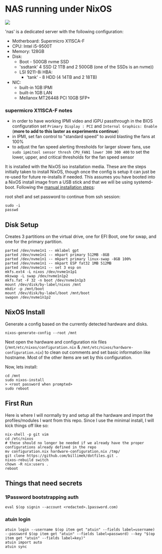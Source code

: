 # NAS running under NixOS

![](https://i.imgur.com/T5n1Tcw.png)

'nas' is a dedicated server with the following configuration:

* Motherboard: Supermicro X11SCA-F
* CPU: Intel i5-9500T
* Memory: 128GB
* Disk:
  * Boot - 500GB nvme SSD 
  * 'ssdtank' 4 SSD (2 1TB and 2 500GB (one of the SSDs is an nvme))
  * LSI 9211-8i HBA:
    * 'tank' - 8 HDD (4 14TB and 2 18TB)
* NIC:
  * built-in 1GB IPMI
  * built-in 1GB LAN
  * Mellanox MT26448 PCI 10GB SFP+

### supermicro X11SCA-F notes

* in order to have working IPMI video and iGPU passthrough in the BIOS configuration set `Primary Display : PCI` and `Internal Graphics: Enable` (**more to add to this laster as experiments continue**)
* in IPMI, set fan control to "standard speed" to avoid blasting the fans at 100%
* to adjust the fan speed alerting thresholds for larger slower fans, use `sudo ipmitool sensor thresh CPU_FAN1 lower 300 300 400` to set the lower, upper, and critical thresholds for the fan speed sensor

It is installed with the NixOS iso installation media.  These are the steps initially taken to install NixOS, though once the config is setup it can just be re-used for future re-installs if needed. This assumes you have booted into a NixOS install image from a USB stick and that we will be using systemd-boot.  Following the [manual installation steps](https://nixos.org/manual/nixos/stable/index.html#sec-installation-manual):

root shell and set password to continue from ssh session:

```shell
sudo -i
passwd
```

## Disk Setup

Creates 3 partitions on the virtual drive, one for EFI Boot, one for swap, and one for the primary partition.

```shell
parted /dev/nvme1n1 -- mklabel gpt
parted /dev/nvme1n1 -- mkpart primary 512MB -8GB
parted /dev/nvme1n1 -- mkpart primary linux-swap -8GB 100%
parted /dev/nvme1n1 -- mkpart ESP fat32 1MB 512MB
parted /dev/nvme1n1 -- set 3 esp on
mkfs.ext4 -L nixos /dev/nvme1n1p1
mkswap -L swap /dev/nvme1n1p2
mkfs.fat -F 32 -n boot /dev/nvme1n1p3
mount /dev/disk/by-label/nixos /mnt
mkdir -p /mnt/boot
mount /dev/disk/by-label/boot /mnt/boot
swapon /dev/nvme1n1p2
```

## NixOS Install

Generate a config based on the currently detected hardware and disks.

```shell
nixos-generate-config --root /mnt
```

Next open the hardware and configuration nix files (`/mnt/etc/nixos/configuration.nix` & `/mnt/etc/nixos/hardware-configuration.nix`) to clean out comments and set basic information like hostname. Most of the other items are set by this configuration.

Now, lets install:

```shell
cd /mnt
sudo nixos-install
> <root password when prompted>
sudo reboot
```

## First Run

Here is where I will normally try and setup all the hardware and import the profiles/modules I want from this repo. Since I use the minimal install, I will kick things off like so:

```shell
nix-shell -p git vim
cd /etc/nixos
# these should no longer be needed if we already have the proper configurations already defined in the repo
mv configuration.nix hardware-configuration.nix /tmp/
git clone https://github.com/billimek/dotfiles.git .
nixos-rebuild switch
chown -R nix:users .
reboot
```

## Things that need secrets

### 1Password bootstrapping auth

```shell
eval $(op signin --account <redacted>.1password.com)
```

### atuin login

```shell
atuin login --username $(op item get "atuin" --fields label=username) --password $(op item get "atuin" --fields label=password) --key "$(op item get "atuin" --fields label=key)"
atuin import auto
atuin sync
```
